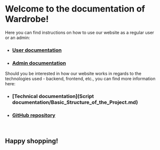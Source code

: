 # Welcome to the documentation of Wardrobe!

Here you can find instructions on how to use our website as a regular user or an admin:
- ### [User documentation](User%20documentation/User.md)
- ### [Admin documentation](Admin%20documentation/Admin.md)

Should you be interested in how our website works in regards to the technologies used - backend, frontend, etc., 
you can find more information here:
- ### [Technical documentation](Script documentation/Basic_Structure_of_the_Project.md)
- ### [GitHub repository](https://github.com/conquerors-online-store-education-task/wardrobe)
<br>

## Happy shopping!
